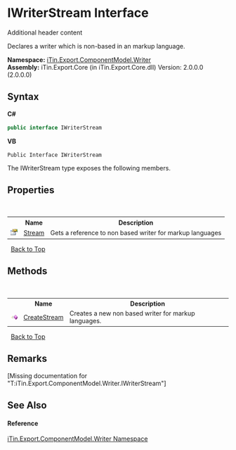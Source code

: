 # IWriterStream Interface
Additional header content 

Declares a writer which is non-based in an markup language.

**Namespace:**&nbsp;<a href="N_iTin_Export_ComponentModel_Writer">iTin.Export.ComponentModel.Writer</a><br />**Assembly:**&nbsp;iTin.Export.Core (in iTin.Export.Core.dll) Version: 2.0.0.0 (2.0.0.0)

## Syntax

**C#**<br />
``` C#
public interface IWriterStream
```

**VB**<br />
``` VB
Public Interface IWriterStream
```

The IWriterStream type exposes the following members.


## Properties
&nbsp;<table><tr><th></th><th>Name</th><th>Description</th></tr><tr><td>![Public property](media/pubproperty.gif "Public property")</td><td><a href="P_iTin_Export_ComponentModel_Writer_IWriterStream_Stream">Stream</a></td><td>
Gets a reference to non based writer for markup languages​​</td></tr></table>&nbsp;
<a href="#iwriterstream-interface">Back to Top</a>

## Methods
&nbsp;<table><tr><th></th><th>Name</th><th>Description</th></tr><tr><td>![Public method](media/pubmethod.gif "Public method")</td><td><a href="M_iTin_Export_ComponentModel_Writer_IWriterStream_CreateStream">CreateStream</a></td><td>
Creates a new non based writer for markup languages.</td></tr></table>&nbsp;
<a href="#iwriterstream-interface">Back to Top</a>

## Remarks
\[Missing <remarks> documentation for "T:iTin.Export.ComponentModel.Writer.IWriterStream"\]

## See Also


#### Reference
<a href="N_iTin_Export_ComponentModel_Writer">iTin.Export.ComponentModel.Writer Namespace</a><br />